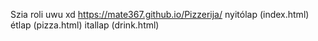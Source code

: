 Szia roli
uwu xd
 https://mate367.github.io/Pizzerija/
nyitólap (index.html)
étlap (pizza.html)
itallap (drink.html)
